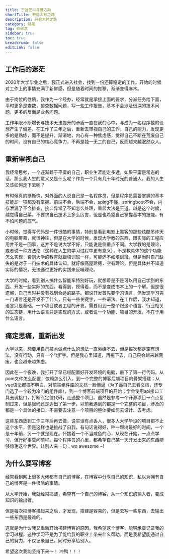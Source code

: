 ```yaml
---
title: 于迷茫中寻觅方向
shortTitle: 开启大神之路
description: 开启大神之路
category: 随笔
tag: 碎碎念
sidebar: true
toc: true
breadcrumb: false
editLink: false
---
```


## 工作后的迷茫

2020年大学毕业之后，我正式进入社会，找到一份还算稳定的工作。开始的时候对工作上的事情充满了新鲜感，但是随着时间的推移，渐渐变得麻木。

由于岗位的性质，我作为一个经办，经常就是承接上面的要求，分派任务给下面，平时更多是查数，排查数据问题，写一些工作报告，基本不会涉及很深的技术问题，更多的反而是业务问题。

工作年限不断增长与技术无法提升的矛盾一直在我的心中，与成为一名程序猿的设想产生了偏差，在工作了三年之后，重新去审视自己的工作，自己的能力，发现更多的是熟练，而不是提升。渐渐地，内心有一种焦虑感，觉得自己不断在荒废自己的时间，没有自己的核心竞争力，不再是独一无二的自己，反而越来越泯然众人。

## 重新审视自己

我经常思考，一个逐渐趋于平庸的自己，职业生涯能走多远，如果平庸是常态的话，那么我人生的意义又是什么呢？作为一个只有几十年时光的普通人，我的人生又该如何走下去呢？

有时候真的挺惭愧，对外面的人说自己是一名程序员，但是程序员需要掌握的基本技能却一项都没有掌握。前端不会，后端不会，sping不懂，springboot不会，内存泄漏了不会排查，接口异常了不知怎么处理，重启大法是王道。越是这个时候，越觉得自己菜。不要求自己技术上多么厉害，但是也希望自己掌握基本的技能，有不怕问题的底气。

小时候，觉得写代码是一件很酷的事情，特别是看到电影上黑客的那些炫酷吊炸天的电脑屏幕，就很神往，但是在大学的时候，发现大学教的东西，跟实际的工程应用并不是一回事，这并不是说大学不好，只能说是侧重点不同。大学教的是理论，或者说一种方法论（这种在人生的学习过程中更有意义），不是教具体的这个功能怎么实现，否则大学的教育就跟培训班一样，可能还不如培训班。但是当时自己缺失的是对于一门技术的具体认知，就好像高屋建瓴，空有理论，但是具体并不知道实际的情况，无法通过更好的实践来反哺理论。

大学的时候，看到别人搞什么智能车特别好玩，就想着是不是可以用自己学到的东西，开发一些实际的东西，看得到，摸得着，而不是变成书本上的一个解。但是很遗憾，自己当时并没有找到合适的路子。都说开发首先要学习语言，但发现学习完一门语言还是开发不了什么，只有一些关键字，一些语法。在工作后，我才知道，语言只是基础，一个项目或者工程的开发，需要用到一整个跟这个语言、行业相关的生态链，用什么语言只是实现的方式，或者说一个功能、项目的开发，不在于用什么语言。

## 痛定思痛，重新出发

大学以来，想要用自己技术做点什么的想法一直萦绕不去，但是每次都是空有想法，没有行动，只有一个“想”字。但是我心里知道，再拖下去，自己只会越来越荒废，也会越来越焦虑。

因此在一个夜晚，我打开了早已经配置好开发环境的电脑，敲下了第一行代码。从pom文件怎么配置，依赖怎么引入，到一个完整的博客后端项目的骨架搭建；从vue语法都搞不明白，对前端组件库的文档一脸懵逼（为了逼自己去看文档，还专门选了一个较为冷门的组件库），到一个博客前端项目的开始；学会使用api接口工具去调接口，打断点定位代码，走通整个项目。虽然是参考一个开源项目一点点复制过来，但是起码还是迈出了第一步。以前我遇到的都是一个完整的项目，涉及的都是一个具体的接口，不需要去注意一个项目的整体要如何去设计、去考虑。

这些东西放到工作三年后再去做，说实话有点丢人，很多人大学毕设的项目都不止这个水平，但是这样也是挑战了自我。有句话说得好，种一颗树最好的时间，一个是十年前，另一个就是现在。怀揣着一个不当咸鱼的心，从现在开始，一点点学习，但行好事莫问前程。每个程序员的心里，都希望自己某一天开发出来的东西能够惊艳这个世界。让别人来一句：wo awesome ~!

## 为什么要写博客

经常看到网上很多大佬都有自己的博客，在博客中分享自己的知识，私以为拥有自己的博客是一件很酷的事情。

从大学开始，我就经常捣鼓，希望有一个自己的博客，从一个知识的输入者，变成知识的输出者。

但是每次把博客搭起来之后，才发现，搭建是容易的，但是去写一些东西，去输出一些东西是最难的。

这就是为什么我又重新开始搭建博客的原因，我希望这个博客，能够承载记录我的学习过程，这种学习不是为了能给我的职业上带来什么帮助，而是我希望能通过自己的努力，不仅记录自己，同时分享给别人。

希望这次我能坚持下来～！ 冲鸭！！！













